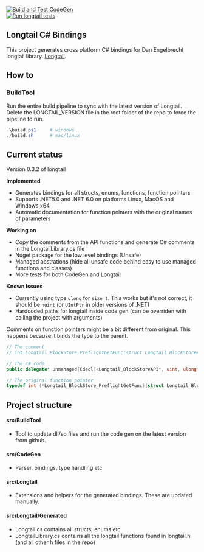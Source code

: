 [![Build and Test CodeGen](https://github.com/Golle/longtail/actions/workflows/build.yml/badge.svg)](https://github.com/Golle/longtail/actions/workflows/build.yml)   
[![Run longtail tests](https://github.com/Golle/longtail/actions/workflows/longtail.yml/badge.svg)](https://github.com/Golle/longtail/actions/workflows/longtail.yml)


## Longtail C# Bindings

This project generates cross platform C# bindings for Dan Engelbrecht longtail library. [Longtail](https://github.com/DanEngelbrecht/longtail).


## How to
### BuildTool
Run the entire build pipeline to sync with the latest version of Longtail. 
Delete the LONGTAIL_VERSION file in the root folder of the repo to force the pipeline to run.
```powershell
.\build.ps1     # windows
./build.sh      # mac/linux
```

## Current status
Version 0.3.2 of longtail

**Implemented**
* Generates bindings for all structs, enums, functions, function pointers
* Supports .NET5.0 and .NET 6.0 on platforms Linux, MacOS and Windows x64
* Automatic documentation for function pointers with the original names of parameters

**Working on**
* Copy the comments from the API functions and generate C# comments in the LongtailLibrary.cs file
* Nuget package for the low level bindings (Unsafe)
* Managed abstrations (hide all unsafe code behind easy to use managed functions and classes)
* More tests for both CodeGen and Longtail

**Known issues**
* Currently using type `ulong` for `size_t`. This works but it's not correct, it should be `nuint` (or `UIntPtr` in older versions of .NET)
* Hardcoded paths for longtail inside code gen (can be overriden with calling the project with arguments)

Comments on function pointers might be a bit different from original. This happens because it binds the type to the parent.
```csharp
// The comment
// int Longtail_BlockStore_PreflightGetFunc(struct Longtail_BlockStoreAPI* block_store_api, unsigned int block_count, const unsigned long long int* block_hashes, struct Longtail_AsyncPreflightStartedAPI* optional_async_complete_api)

// The c# code
public delegate* unmanaged[Cdecl]<Longtail_BlockStoreAPI*, uint, ulong*, Longtail_AsyncPreflightStartedAPI*, int> PreflightGet;
```
```c
// The original function pointer
typedef int (*Longtail_BlockStore_PreflightGetFunc)(struct Longtail_BlockStoreAPI* block_store_api, uint32_t block_count, const TLongtail_Hash* block_hashes, struct Longtail_AsyncPreflightStartedAPI* optional_async_complete_api);
```
## Project structure

#### src/BuildTool
* Tool to update dll/so files and run the code gen on the latest version from github.

#### src/CodeGen
* Parser, bindings, type handling etc

#### src/Longtail
* Extensions and helpers for the generated bindings. These are updated manually.

#### src/Longtail/Generated
* Longtail.cs contains all structs, enums etc
* LongtailLibrary.cs contains all the longtail functions found in longtail.h (and all other h files in the repo)

